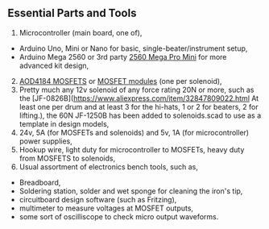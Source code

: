 ## Essential Parts and Tools
1. Microcontroller (main board, one of),
  - Arduino Uno, Mini or Nano for basic, single-beater/instrument setup,
  - Arduino Mega 2560 or 3rd party [2560 Mega Pro Mini](https://www.aliexpress.com/item/32904052177.html) for more advanced kit design,
2. [AOD4184 MOSFETS](https://www.aosmd.com/res/datasheets/AOD4184A.pdf) or [MOSFET modules](https://lonelybinary.com/products/aod4184-40v-50a-mosfet-mos-module) (one per solenoid),
3. Pretty much any 12v solenoid of any force rating 20N or more, such as the [JF-0826B](https://www.aliexpress.com/item/32847809022.html At least one per drum and at least 3 for the hi-hats, 1 or 2 for beaters, 2 for lifting.), the 60N JF-1250B has been added to solenoids.scad to use as a template in design models,
4. 24v, 5A (for MOSFETs and solenoids) and 5v, 1A (for microcontroller) power supplies,
5. Hookup wire, light duty for microcontroller to MOSFETs, heavy duty from MOSFETS to solenoids,
6. Usual assortment of electronics bench tools, such as,
  - Breadboard,
  - Soldering station, solder and wet sponge for cleaning the iron's tip,
  - circuitboard design software (such as Fritzing),
  - multimeter to measure voltages at MOSFET outputs,
  - some sort of oscilliscope to check micro output waveforms.
